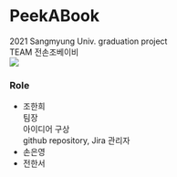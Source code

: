 # PeekABook  
2021 Sangmyung Univ. graduation project  
TEAM 전손조베이비  
  ![](https://github.com/seawavve/PeekABook/blob/main/Expected_value.png)
  
### Role
+ 조한희  
 팀장  
 아이디어 구상  
 github repository, Jira 관리자  
+ 손은영  
+ 전한서  
